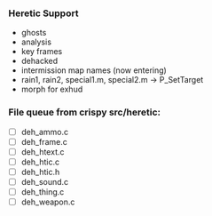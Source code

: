 ### Heretic Support
- ghosts
- analysis
- key frames
- dehacked
- intermission map names (now entering)
- rain1, rain2, special1.m, special2.m -> P_SetTarget
- morph for exhud

### File queue from crispy src/heretic:

- [ ] deh_ammo.c
- [ ] deh_frame.c
- [ ] deh_htext.c
- [ ] deh_htic.c
- [ ] deh_htic.h
- [ ] deh_sound.c
- [ ] deh_thing.c
- [ ] deh_weapon.c
